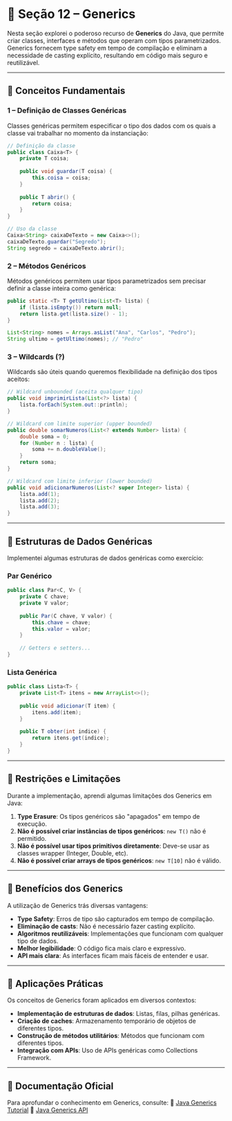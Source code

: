 # 📌 Seção 12 – Generics

Nesta seção explorei o poderoso recurso de **Generics** do Java, que permite criar classes, interfaces e métodos que operam com tipos parametrizados. Generics fornecem type safety em tempo de compilação e eliminam a necessidade de casting explícito, resultando em código mais seguro e reutilizável.

---

## 🔹 Conceitos Fundamentais

### 1 – Definição de Classes Genéricas

Classes genéricas permitem especificar o tipo dos dados com os quais a classe vai trabalhar no momento da instanciação:

```java
// Definição da classe
public class Caixa<T> {
    private T coisa;
    
    public void guardar(T coisa) {
        this.coisa = coisa;
    }
    
    public T abrir() {
        return coisa;
    }
}

// Uso da classe
Caixa<String> caixaDeTexto = new Caixa<>();
caixaDeTexto.guardar("Segredo");
String segredo = caixaDeTexto.abrir();
```

### 2 – Métodos Genéricos

Métodos genéricos permitem usar tipos parametrizados sem precisar definir a classe inteira como genérica:

```java
public static <T> T getUltimo(List<T> lista) {
    if (lista.isEmpty()) return null;
    return lista.get(lista.size() - 1);
}

List<String> nomes = Arrays.asList("Ana", "Carlos", "Pedro");
String ultimo = getUltimo(nomes); // "Pedro"
```

### 3 – Wildcards (?)

Wildcards são úteis quando queremos flexibilidade na definição dos tipos aceitos:

```java
// Wildcard unbounded (aceita qualquer tipo)
public void imprimirLista(List<?> lista) {
    lista.forEach(System.out::println);
}

// Wildcard com limite superior (upper bounded)
public double somarNumeros(List<? extends Number> lista) {
    double soma = 0;
    for (Number n : lista) {
        soma += n.doubleValue();
    }
    return soma;
}

// Wildcard com limite inferior (lower bounded)
public void adicionarNumeros(List<? super Integer> lista) {
    lista.add(1);
    lista.add(2);
    lista.add(3);
}
```

---

## 🔹 Estruturas de Dados Genéricas

Implementei algumas estruturas de dados genéricas como exercício:

### Par Genérico

```java
public class Par<C, V> {
    private C chave;
    private V valor;
    
    public Par(C chave, V valor) {
        this.chave = chave;
        this.valor = valor;
    }
    
    // Getters e setters...
}
```

### Lista Genérica

```java
public class Lista<T> {
    private List<T> itens = new ArrayList<>();
    
    public void adicionar(T item) {
        itens.add(item);
    }
    
    public T obter(int indice) {
        return itens.get(indice);
    }
}
```

---

## 🔹 Restrições e Limitações

Durante a implementação, aprendi algumas limitações dos Generics em Java:

1. **Type Erasure**: Os tipos genéricos são "apagados" em tempo de execução.
2. **Não é possível criar instâncias de tipos genéricos**: `new T()` não é permitido.
3. **Não é possível usar tipos primitivos diretamente**: Deve-se usar as classes wrapper (Integer, Double, etc).
4. **Não é possível criar arrays de tipos genéricos**: `new T[10]` não é válido.

---

## 🔹 Benefícios dos Generics

A utilização de Generics trás diversas vantagens:

- **Type Safety**: Erros de tipo são capturados em tempo de compilação.
- **Eliminação de casts**: Não é necessário fazer casting explícito.
- **Algoritmos reutilizáveis**: Implementações que funcionam com qualquer tipo de dados.
- **Melhor legibilidade**: O código fica mais claro e expressivo.
- **API mais clara**: As interfaces ficam mais fáceis de entender e usar.

---

## 🔹 Aplicações Práticas

Os conceitos de Generics foram aplicados em diversos contextos:

- **Implementação de estruturas de dados**: Listas, filas, pilhas genéricas.
- **Criação de caches**: Armazenamento temporário de objetos de diferentes tipos.
- **Construção de métodos utilitários**: Métodos que funcionam com diferentes tipos.
- **Integração com APIs**: Uso de APIs genéricas como Collections Framework.

---

## 📂 Documentação Oficial
Para aprofundar o conhecimento em Generics, consulte:
🔗 [Java Generics Tutorial](https://docs.oracle.com/javase/tutorial/java/generics/index.html)
🔗 [Java Generics API](https://docs.oracle.com/javase/8/docs/api/java/lang/reflect/TypeVariable.html)
